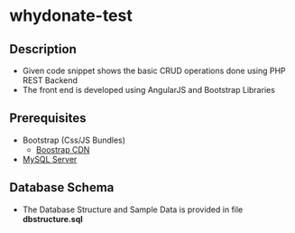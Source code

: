 # whydonate-test

## Description
- Given code snippet shows the basic CRUD operations done using PHP REST Backend
- The front end is developed using AngularJS and Bootstrap Libraries

## Prerequisites
- Bootstrap (Css/JS Bundles)
  - [Boostrap CDN](https://www.bootstrapcdn.com/)
- [MySQL Server](https://www.mysql.com/downloads/)

## Database Schema
-  The Database Structure and Sample Data is provided in file __dbstructure.sql__
